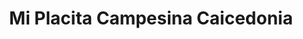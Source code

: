 ---
title: "Mi Placita Campesina Caicedonia"
url: /caicedonia/mi-placita-campesina-caicedonia/
shop: supermercado
---